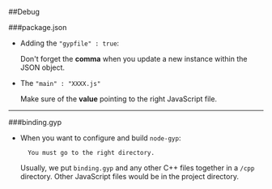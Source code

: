 
##Debug

###package.json

- Adding the `"gypfile" : true`:

	Don't forget the **comma** when you update a new instance within the JSON object.

- The `"main" : "XXXX.js"`

	Make sure of the **value** pointing to the right JavaScript file.

---

###binding.gyp

- When you want to configure and build `node-gyp`:
        
        You must go to the right directory.
	Usually, we put `binding.gyp` and any other C++ files together in a `/cpp` directory.
	Other JavaScript files would be in the project directory.
	
